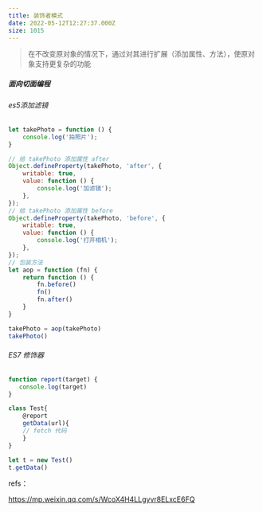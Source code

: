 ```yaml
---
title: 装饰者模式
date: 2022-05-12T12:27:37.000Z
size: 1015
---
```

> 在不改变原对象的情况下，通过对其进行扩展（添加属性、方法），使原对象支持更复杂的功能
>

##### 面向切面编程

###### es5添加滤镜

```js
let takePhoto = function () {
    console.log('拍照片');
}

// 给 takePhoto 添加属性 after
Object.defineProperty(takePhoto, 'after', {
    writable: true,
    value: function () {
        console.log('加滤镜');
    },
});
// 给 takePhoto 添加属性 before
Object.defineProperty(takePhoto, 'before', {
    writable: true,
    value: function () {
        console.log('打开相机');
    },
});
// 包装方法
let aop = function (fn) {
    return function () {
        fn.before()
        fn()
        fn.after()
    }
}

takePhoto = aop(takePhoto)
takePhoto()
```

###### ES7 修饰器

```js
function report(target) {
   console.log(target)
}

class Test{
    @report
    getData(url){
    // fetch 代码
    }
}

let t = new Test()
t.getData()
```



refs：

https://mp.weixin.qq.com/s/WcoX4H4LLgyvr8ELxcE6FQ
